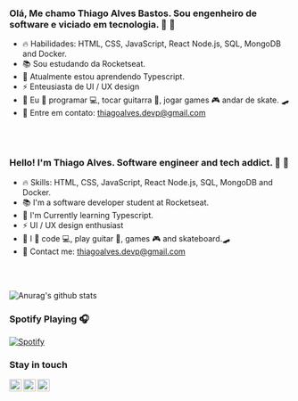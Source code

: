 ### Olá, Me chamo Thiago Alves Bastos. Sou engenheiro de software e viciado em tecnologia. :purple_heart: 🚀  
         
 - :fire: Habilidades: HTML, CSS, JavaScript, React Node.js, SQL, MongoDB and Docker.  
 - 📚 Sou estudando da Rocketseat.      
 - 🌱 Atualmente estou aprendendo Typescript.    
 - ⚡ Enteusiasta de UI / UX design
 - :boy: Eu :purple_heart: programar :computer:, tocar guitarra :guitar:, jogar games :video_game: andar de skate. 🛹
 - :email: Entre em contato: thiagoalves.devp@gmail.com

 <br />
 <br />
 
 ### Hello! I'm Thiago Alves. Software engineer and tech addict. :purple_heart: 🚀  
         
 - :fire: Skills: HTML, CSS, JavaScript, React Node.js, SQL, MongoDB and Docker.  
 - 📚 I'm a software developer student at Rocketseat.      
 - 🌱 I'm Currently learning Typescript.    
 - ⚡ UI / UX design enthusiast
 - :boy: I :purple_heart: code :computer:, play guitar :guitar:, games :video_game: and skateboard.🛹
 - :email: Contact me: thiagoalves.devp@gmail.com
 
 <br />
 <br />
      
     
![Anurag's github stats](https://github-readme-stats.vercel.app/api?username=the-one-who-knoccks&show_icons=true&theme=cobalt)
 
### Spotify Playing 🎧
[![Spotify](https://now-playing-spotify.vercel.app/api/spotify)](https://open.spotify.com/user/thiagoalves.informatica)
 
        
### Stay in touch
  
    
[<img align="left" alt="thiagoalves89 | LinkedIn" width="22px" src="https://cdn.jsdelivr.net/npm/simple-icons@v3/icons/linkedin.svg" target="_blank" />][linkedin]
[<img align="left" alt="the.one.who.knoccks | Instagram" width="22px" src="https://cdn.jsdelivr.net/npm/simple-icons@v3/icons/instagram.svg" target="_blank" />][instagram]
[<img align="left" alt="the-one-who-knoccks | Twitter" width="22px" src="https://cdn.jsdelivr.net/npm/simple-icons@v3/icons/twitter.svg" />][twitter]







[instagram]: https://instagram.com/the.one.who.knoccks
[linkedin]: https://linkedin.com/in/thiagoalves89
[twitter]: https://twitter.com/knoccks

